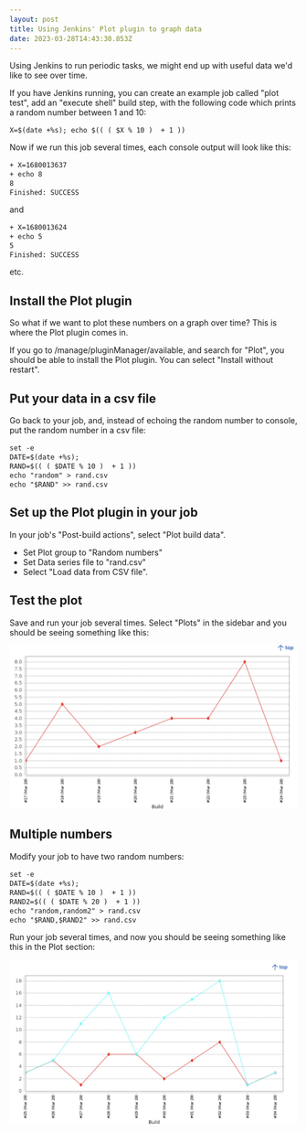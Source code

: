 ```yaml
---
layout: post
title: Using Jenkins' Plot plugin to graph data
date: 2023-03-28T14:43:30.853Z
---
```

Using Jenkins to run periodic tasks, we might end up with useful data we'd like to see over time.

If you have Jenkins running, you can create an example job called "plot test", add an "execute shell" build step, with the following code which prints a random number between 1 and 10:

```
X=$(date +%s); echo $(( ( $X % 10 )  + 1 ))
```

Now if we run this job several times, each console output will look like this:

```
+ X=1680013637
+ echo 8
8
Finished: SUCCESS
```

and

```
+ X=1680013624
+ echo 5
5
Finished: SUCCESS
```

etc.

## Install the Plot plugin

So what if we want to plot these numbers on a graph over time? This is where the Plot plugin comes in.

If you go to /manage/pluginManager/available, and search for "Plot", you should be able to install the Plot plugin. You can select "Install without restart".

## Put your data in a csv file

Go back to your job, and, instead of echoing the random number to console, put the random number in a csv file:

```
set -e
DATE=$(date +%s); 
RAND=$(( ( $DATE % 10 )  + 1 ))
echo "random" > rand.csv
echo "$RAND" >> rand.csv
```

## Set up the Plot plugin in your job

In your job's "Post-build actions", select "Plot build data".

* Set Plot group to "Random numbers"
* Set Data series file to "rand.csv"
* Select "Load data from CSV file".

## Test the plot

Save and run your job several times. Select "Plots" in the sidebar and you should be seeing something like this:

![Graph with one line](/assets/uploads/screenshot-2023-03-28-at-10.40.37-am.jpg "Graph with one line")

## Multiple numbers

Modify your job to have two random numbers:

```
set -e
DATE=$(date +%s); 
RAND=$(( ( $DATE % 10 )  + 1 ))
RAND2=$(( ( $DATE % 20 )  + 1 ))
echo "random,random2" > rand.csv
echo "$RAND,$RAND2" >> rand.csv
```

Run your job several times, and now you should be seeing something like this in the Plot section:

![Graph with two lines](/assets/uploads/screenshot-2023-03-28-at-10.43.08-am.jpg "Graph with two lines")